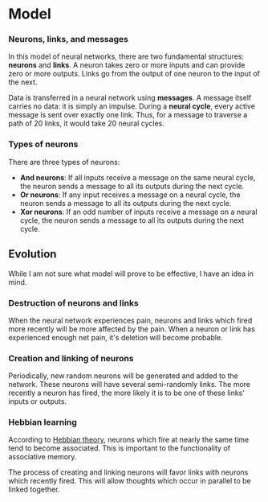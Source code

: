 # Model

### Neurons, links, and messages

In this model of neural networks, there are two fundamental structures: **neurons** and **links**. A neuron takes zero or more inputs and can provide zero or more outputs. Links go from the output of one neuron to the input of the next.

Data is transferred in a neural network using **messages**. A message itself carries no data: it is simply an impulse. During a **neural cycle**, every active message is sent over exactly one link. Thus, for a message to traverse a path of 20 links, it would take 20 neural cycles.

### Types of neurons

There are three types of neurons:

 * **And neurons**: If all inputs receive a message on the same neural cycle, the neuron sends a message to all its outputs during the next cycle.
 * **Or neurons**: If any input receives a message on a neural cycle, the neuron sends a message to all its outputs during the next cycle.
 * **Xor neurons**: If an odd number of inputs receive a message on a neural cycle, the neuron sends a message to all its outputs during the next cycle.

## Evolution

While I am not sure what model will prove to be effective, I have an idea in mind.

### Destruction of neurons and links

When the neural network experiences pain, neurons and links which fired more recently will be more affected by the pain.  When a neuron or link has experienced enough net pain, it's deletion will become probable.

### Creation and linking of neurons

Periodically, new random neurons will be generated and added to the network. These neurons will have several semi-randomly links.  The more recently a neuron has fired, the more likely it is to be one of these links' inputs or outputs.

### Hebbian learning

According to [Hebbian theory](http://en.wikipedia.org/wiki/Hebbian_theory), neurons which fire at nearly the same time tend to become associated. This is important to the functionality of associative memory.

The process of creating and linking neurons will favor links with neurons which recently fired. This will allow thoughts which occur in parallel to be linked together.
